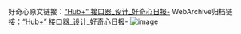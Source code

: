 好奇心原文链接：[“Hub+” 接口器_设计_好奇心日报-](https://www.qdaily.com/articles/9448.html)
WebArchive归档链接：[“Hub+” 接口器_设计_好奇心日报-](http://web.archive.org/web/20190623154231/https://www.qdaily.com/articles/9448.html)
![image](http://ww3.sinaimg.cn/large/007d5XDply1g3vf93g74pj30u0365e1k)
